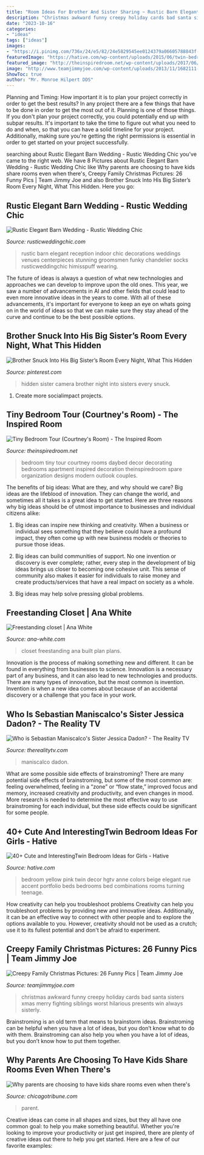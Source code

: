 ```yaml
---
title: "Room Ideas For Brother And Sister Sharing ~ Rustic Barn Elegant Reception Indoor Chic Decorations Weddings Venues Centerpieces Stunning Groomsmen Funky Chandelier Socks Rusticweddingchic Himisspuff Wearing"
description: "Christmas awkward funny creepy holiday cards bad santa sisters xmas merry fighting siblings worst hilarious presents win always sisterly"
date: "2023-10-16"
categories:
- "ideas"
tags: ["ideas"]
images:
- "https://i.pinimg.com/736x/24/e5/82/24e5829545ee0124379a06605788843f--sister-room-hidden-camera.jpg"
featuredImage: "https://hative.com/wp-content/uploads/2015/06/twin-bedroom-ideas-for-girls/11-twin-bedroom-ideas-for-girls.jpg"
featured_image: "http://theinspiredroom.net/wp-content/uploads/2017/06/Small-Bedroom-with-Daybed-Courtney-from-The-Inspired-Room.jpg"
image: "http://www.teamjimmyjoe.com/wp-content/uploads/2013/11/1682111-poster-1280-1-awkward-family-photos-christmas-style.jpg"
ShowToc: true
author: "Mr. Monroe Hilpert DDS"
---
```



Planning and Timing: How important it is to plan your project correctly in order to get the best results?
In any project there are a few things that have to be done in order to get the most out of it. Planning is one of those things. If you don't plan your project correctly, you could potentially end up with subpar results. It's important to take the time to figure out what you need to do and when, so that you can have a solid timeline for your project. Additionally, making sure you're getting the right permissions is essential in order to get started on your project successfully.

	

		
searching about Rustic Elegant Barn Wedding - Rustic Wedding Chic you've came to the right web. We have 8 Pictures about Rustic Elegant Barn Wedding - Rustic Wedding Chic like Why parents are choosing to have kids share rooms even when there&#039;s, Creepy Family Christmas Pictures: 26 Funny Pics | Team Jimmy Joe and also Brother Snuck Into His Big Sister’s Room Every Night, What This Hidden. Here you go:
		
    
## Rustic Elegant Barn Wedding - Rustic Wedding Chic

<img loading=lazy src="http://rusticweddingchic.com/wp-content/uploads/2016/02/5-20-IVH_8933-590x885.jpg" onerror="this.onerror=null;this.src='https://tse1.mm.bing.net/th?id=OIP.KZbVG9edg6mFq0vepRvIOgHaLH&amp;pid=15.1';" alt="Rustic Elegant Barn Wedding - Rustic Wedding Chic">

_Source: rusticweddingchic.com_

>rustic barn elegant reception indoor chic decorations weddings venues centerpieces stunning groomsmen funky chandelier socks rusticweddingchic himisspuff wearing. 

	

The future of ideas is always a question of what new technologies and approaches we can develop to improve upon the old ones. This year, we saw a number of advancements in AI and other fields that could lead to even more innovative ideas in the years to come. With all of these advancements, it's important for everyone to keep an eye on whats going on in the world of ideas so that we can make sure they stay ahead of the curve and continue to be the best possible options.

    
## Brother Snuck Into His Big Sister’s Room Every Night, What This Hidden

<img loading=lazy src="https://i.pinimg.com/736x/24/e5/82/24e5829545ee0124379a06605788843f--sister-room-hidden-camera.jpg" onerror="this.onerror=null;this.src='https://tse2.mm.bing.net/th?id=OIP.oyeoU5bbybCPoag4v60HEwHaD3&amp;pid=15.1';" alt="Brother Snuck Into His Big Sister’s Room Every Night, What This Hidden">

_Source: pinterest.com_

>hidden sister camera brother night into sisters every snuck. 

	

1. Create more socialimpact projects.

    
## Tiny Bedroom Tour (Courtney&#039;s Room) - The Inspired Room

<img loading=lazy src="http://theinspiredroom.net/wp-content/uploads/2017/06/Small-Bedroom-with-Daybed-Courtney-from-The-Inspired-Room.jpg" onerror="this.onerror=null;this.src='https://tse4.mm.bing.net/th?id=OIP.Lm3yNWht3n931w4o6knTxAHaLH&amp;pid=15.1';" alt="Tiny Bedroom Tour (Courtney&#039;s Room) - The Inspired Room">

_Source: theinspiredroom.net_

>bedroom tiny tour courtney rooms daybed decor decorating bedrooms apartment inspired decoration theinspiredroom spare organization designs modern outlook couples. 

	

The benefits of big ideas: What are they, and why should we care?
Big ideas are the lifeblood of innovation. They can change the world, and sometimes all it takes is a great idea to get started. Here are three reasons why big ideas should be of utmost importance to businesses and individual citizens alike: 
1) Big ideas can inspire new thinking and creativity. When a business or individual sees something that they believe could have a profound impact, they often come up with new business models or theories to pursue those ideas. 

2) Big ideas can build communities of support. No one invention or discovery is ever complete; rather, every step in the development of big ideas brings us closer to becoming one cohesive unit. This sense of community also makes it easier for individuals to raise money and create products/services that have a real impact on society as a whole. 

3) Big ideas may help solve pressing global problems.

    
## Freestanding Closet | Ana White

<img loading=lazy src="https://ana-white.com/sites/default/files/0B398E62-4502-4D23-8E95-E16CAE908799.jpeg" onerror="this.onerror=null;this.src='https://tse2.mm.bing.net/th?id=OIP.irMN6p2Jx1KzXrovoe7NdwHaKE&amp;pid=15.1';" alt="Freestanding closet | Ana White">

_Source: ana-white.com_

>closet freestanding ana built plan plans. 

	

Innovation is the process of making something new and different. It can be found in everything from businesses to science. Innovation is a necessary part of any business, and it can also lead to new technologies and products. There are many types of innovation, but the most common is invention. Invention is when a new idea comes about because of an accidental discovery or a challenge that you face in your work.

    
## Who Is Sebastian Maniscalco&#039;s Sister Jessica Dadon? - The Reality TV

<img loading=lazy src="https://www.therealitytv.com/wp-content/uploads/2020/10/jessica-sebastian-maniscalco-family-food-italy.jpg" onerror="this.onerror=null;this.src='https://tse3.mm.bing.net/th?id=OIP.3uuGAXv06qLwP0-oFBr4qQHaFj&amp;pid=15.1';" alt="Who is Sebastian Maniscalco&#039;s Sister Jessica Dadon? - The Reality TV">

_Source: therealitytv.com_

>maniscalco dadon. 

	

What are some possible side effects of brainstroming?
There are many potential side effects of brainstroming, but some of the most common are: feeling overwhelmed, feeling in a “zone” or “flow state,” improved focus and memory, increased creativity and productivity, and even changes in mood. More research is needed to determine the most effective way to use brainstroming for each individual, but these side effects could be significant for some people.

    
## 40+ Cute And InterestingTwin Bedroom Ideas For Girls - Hative

<img loading=lazy src="https://hative.com/wp-content/uploads/2015/06/twin-bedroom-ideas-for-girls/11-twin-bedroom-ideas-for-girls.jpg" onerror="this.onerror=null;this.src='https://tse2.mm.bing.net/th?id=OIP.JJHWss2XjjvFp7iuYUKdDQHaJ4&amp;pid=15.1';" alt="40+ Cute and InterestingTwin Bedroom Ideas for Girls - Hative">

_Source: hative.com_

>bedroom yellow pink twin decor hgtv anne colors beige elegant rue accent portfolio beds bedrooms bed combinations rooms turning teenage. 

	

How creativity can help you troubleshoot problems
Creativity can help you troubleshoot problems by providing new and innovative ideas. Additionally, it can be an effective way to connect with other people and to explore the options available to you. However, creativity should not be used as a crutch; use it to its fullest potential and don't be afraid to experiment.

    
## Creepy Family Christmas Pictures: 26 Funny Pics | Team Jimmy Joe

<img loading=lazy src="http://www.teamjimmyjoe.com/wp-content/uploads/2013/11/1682111-poster-1280-1-awkward-family-photos-christmas-style.jpg" onerror="this.onerror=null;this.src='https://tse3.mm.bing.net/th?id=OIP.tJi8x64ggJL7-SQ1V3sG8gHaGc&amp;pid=15.1';" alt="Creepy Family Christmas Pictures: 26 Funny Pics | Team Jimmy Joe">

_Source: teamjimmyjoe.com_

>christmas awkward funny creepy holiday cards bad santa sisters xmas merry fighting siblings worst hilarious presents win always sisterly. 

	

Brainstroming is an old term that means to brainstorm ideas. Brainstroming can be helpful when you have a lot of ideas, but you don’t know what to do with them. Brainstroming can also help you when you have a lot of ideas, but you don’t know how to put them together.

    
## Why Parents Are Choosing To Have Kids Share Rooms Even When There&#039;s

<img loading=lazy src="http://www.trbimg.com/img-573e3f4e/turbine/sc-shared-rooms-family-0524-20160522" onerror="this.onerror=null;this.src='https://tse1.mm.bing.net/th?id=OIP.ksGbBw3rJIezFqnaUCitrwHaE7&amp;pid=15.1';" alt="Why parents are choosing to have kids share rooms even when there&#039;s">

_Source: chicagotribune.com_

>parent. 

	

Creative ideas can come in all shapes and sizes, but they all have one common goal: to help you make something beautiful. Whether you're looking to improve your productivity or just get inspired, there are plenty of creative ideas out there to help you get started. Here are a few of our favorite examples: 

